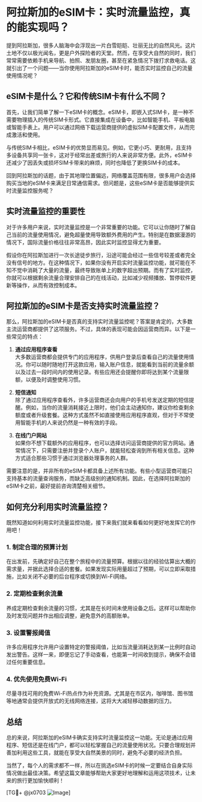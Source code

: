 # 阿拉斯加的eSIM卡：实时流量监控，真的能实现吗？

提到阿拉斯加，很多人脑海中会浮现出一片白雪皑皑、壮丽无比的自然风光。这片土地不仅以极光闻名，更是户外探险者的天堂。然而，在享受大自然的同时，我们常常需要依赖手机来导航、拍照、发朋友圈，甚至在紧急情况下拨打求救电话。这就引出了一个问题——当你使用阿拉斯加的eSIM卡时，能否实时监控自己的流量使用情况呢？

## eSIM卡是什么？它和传统SIM卡有什么不同？

首先，让我们简单了解一下eSIM卡的概念。eSIM卡，即嵌入式SIM卡，是一种不需要物理插入的传统SIM卡形式。它直接集成在设备中，比如智能手机、平板电脑或智能手表上。用户可以通过网络下载运营商提供的虚拟SIM卡配置文件，从而完成激活和使用。

与传统SIM卡相比，eSIM卡的优势显而易见。例如，它更小巧、更耐用，且支持多设备共享同一张卡，这对于经常出差或旅行的人来说非常方便。此外，eSIM卡还减少了因丢失或损坏SIM卡带来的麻烦，同时也降低了更换SIM卡的成本。

回到阿拉斯加的话题，由于其地理位置偏远，网络覆盖范围有限，很多用户会选择购买当地的eSIM卡来满足日常通信需求。但问题是，这些eSIM卡是否能够提供实时流量监控服务呢？

## 实时流量监控的重要性

对于许多用户来说，实时流量监控是一个非常重要的功能。它可以让你随时了解自己当前的流量使用情况，避免超量使用导致额外费用的产生。特别是在数据漫游的情况下，国际流量价格往往非常高昂，因此实时监控显得尤为重要。

假设你在阿拉斯加进行一次长途徒步旅行，沿途可能会经过一些信号较差或者完全没有信号的地方。在这种情况下，如果你没有开启实时流量监控功能，就可能在不知不觉中消耗了大量的流量，最终导致账单上的数字超出预期。而有了实时监控，你就可以根据剩余流量合理安排自己的在线活动，比如减少视频播放、暂停软件更新等操作，从而有效控制成本。

## 阿拉斯加的eSIM卡是否支持实时流量监控？

那么，阿拉斯加的eSIM卡是否真的支持实时流量监控呢？答案是肯定的，大多数主流运营商都提供了这项服务。不过，具体的表现可能会因运营商而异。以下是一些常见的特点：

1. **通过应用程序查看**  
   大多数运营商都会提供专门的应用程序，供用户登录后查看自己的流量使用情况。你可以随时随地打开这款应用，输入账户信息，就能看到当前的流量余额以及过去一段时间内的使用记录。有些应用还会提醒你即将达到某个流量限额，以便及时调整使用习惯。

2. **短信通知**  
   除了通过应用程序查看外，许多运营商还会向用户的手机号发送定期的短信提醒。例如，当你的流量消耗接近上限时，他们会主动通知你，建议你检查剩余额度或者升级套餐。这种方式虽然不如直接使用应用程序直观，但对于不常使用智能手机的人来说仍然是一种有效的手段。

3. **在线门户网站**  
   如果你不想下载额外的应用程序，也可以选择访问运营商提供的官方网站。通常情况下，只需要注册并登录个人账户，就能轻松查询到所有相关信息。这种方式适合那些习惯于通过浏览器处理事务的人群。

需要注意的是，并非所有的eSIM卡都具备上述所有功能。有些小型运营商可能只支持基本的流量查询服务，而缺乏高级别的通知机制。因此，在选择阿拉斯加的eSIM卡之前，最好提前咨询清楚相关细节。

## 如何充分利用实时流量监控？

既然知道如何利用实时流量监控功能，接下来我们就来看看如何更好地发挥它的作用吧！

### 1. 制定合理的预算计划  
在出发前，先确定好自己在整个旅程中的流量预算。根据以往的经验估算出大概的需求量，并据此选择合适的套餐。如果发现实际用量超过了预期，可以立即采取措施，比如关闭不必要的后台程序或切换到Wi-Fi网络。

### 2. 定期检查剩余流量  
养成定期检查剩余流量的习惯，尤其是在长时间未使用设备之后。这样可以帮助你及时发现问题并作出相应调整，避免意外的高额账单。

### 3. 设置警报阈值  
许多应用程序允许用户设置特定的警报阈值，比如当流量消耗达到某一比例时自动发出警告。这样一来，即便忘记了手动查看，也能第一时间收到提示，确保不会错过任何重要信息。

### 4. 优先使用免费Wi-Fi  
尽量寻找可用的免费Wi-Fi热点作为补充资源。尤其是在市区内，咖啡馆、图书馆等地通常会提供开放式的无线网络连接，这将大大减轻移动数据的压力。

## 总结

总的来说，阿拉斯加的eSIM卡确实支持实时流量监控这一功能。无论是通过应用程序、短信还是在线门户，都可以轻松掌握自己的流量使用状况。只要合理规划并善加利用这些工具，就能在享受大自然美景的同时，避免不必要的经济负担。

当然了，每个人的需求都不一样，所以在挑选eSIM卡的时候一定要结合自身实际情况做出最佳决策。希望这篇文章能够帮助大家更好地理解和运用这项技术，让未来的旅行更加愉快顺利！

[TG💪+ @jx0703 ![Image](https://github.com/user-attachments/assets/dbca1d08-cadb-493c-b0ec-ad6f7a83f270)]